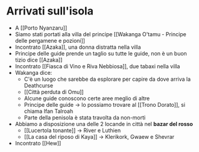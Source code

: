 # Arrivati sull'isola
- A [[Porto Nyanzaru]]
- Siamo stati portati alla villa del principe [[Wakanga O'tamu - Principe delle pergamene e pozioni]]
- Incontrato [[Azaka]], una donna distratta nella villa
- Principe delle guide prende un taglio su tutte le guide, non è un buon tizio dice [[Azaka]]
- Incontrato [[Fiasca di Vino e Riva Nebbiosa]], due tabaxi nella villa
- Wakanga dice:
	- C'è un luogo che sarebbe da esplorare per capire da dove arriva la Deathcurse
	- [[Città perduta di Omu]]
	- Alcune guide conoscono certe aree meglio di altre
	- Principe delle guide -> lo possiamo trovare al [[Trono Dorato]], si chiama Ifan Talroah
	- Parte della penisola è stata travolta da non-morti
- Abbiamo a disposizione una delle 2 locande in città nel **bazar del rosso**
	- [[Lucertola tonante]] -> River e Luthien
	- [[La casa del riposo di Kaya]] -> Klerikork, Gwaew e Shevrar
- Incontrato [[Hew]]